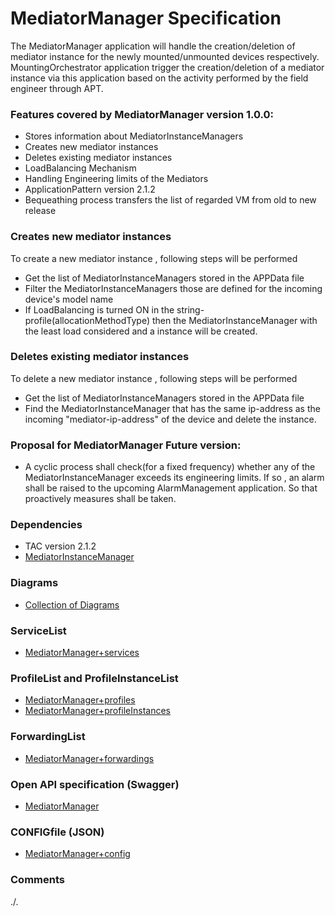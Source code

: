 # MediatorManager Specification
The MediatorManager application will handle the creation/deletion of mediator instance for the newly mounted/unmounted devices respectively. MountingOrchestrator application trigger the creation/deletion of a mediator instance via this application based on the activity performed by the field engineer through APT.

### Features covered by MediatorManager version 1.0.0:
- Stores information about MediatorInstanceManagers
- Creates new mediator instances
- Deletes existing mediator instances
- LoadBalancing Mechanism 
- Handling Engineering limits of the Mediators
- ApplicationPattern version 2.1.2
- Bequeathing process transfers the list of regarded VM from old to new release

### Creates new mediator instances
To create a new mediator instance , following steps will be performed
- Get the list of MediatorInstanceManagers stored in the APPData file
- Filter the MediatorInstanceManagers those are defined for the incoming device's model name
- If LoadBalancing is turned ON in the string-profile(allocationMethodType) then the MediatorInstanceManager with the least load considered and a instance will be created. 
 
### Deletes existing mediator instances
To delete a new mediator instance , following steps will be performed
- Get the list of MediatorInstanceManagers stored in the APPData file
- Find the MediatorInstanceManager that has the same ip-address as the incoming "mediator-ip-address" of the device and delete the instance.

### Proposal for MediatorManager Future version:
- A cyclic process shall check(for a fixed frequency) whether any of the MediatorInstanceManager exceeds its engineering limits. If so , an alarm shall be raised to the upcoming AlarmManagement application. So that proactively measures shall be taken.

### Dependencies
- TAC version 2.1.2
- [MediatorInstanceManager](https://github.com/openBackhaul/MediatorInstanceManager)

### Diagrams  
- [Collection of Diagrams](./diagrams)

### ServiceList
- [MediatorManager+services](./MediatorManager+services.yaml)

### ProfileList and ProfileInstanceList
- [MediatorManager+profiles](./MediatorManager+profiles.yaml)
- [MediatorManager+profileInstances](./MediatorManager+profileInstances.yaml)

### ForwardingList
- [MediatorManager+forwardings](./MediatorManager+forwardings.yaml)

### Open API specification (Swagger)
- [MediatorManager](./MediatorManager.yaml)

### CONFIGfile (JSON)
- [MediatorManager+config](./MediatorManager+config.json)

### Comments
./.

